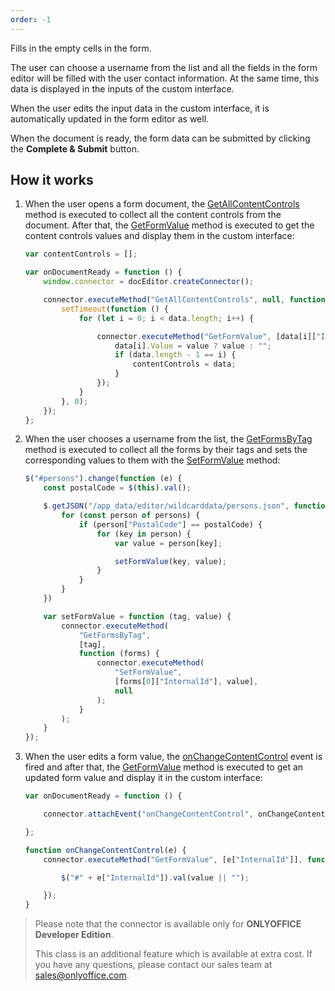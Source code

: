 ```yaml
---
order: -1
---
```



Fills in the empty cells in the form.

The user can choose a username from the list and all the fields in the form editor will be filled with the user contact information. At the same time, this data is displayed in the inputs of the custom interface.

When the user edits the input data in the custom interface, it is automatically updated in the form editor as well.

When the document is ready, the form data can be submitted by clicking the **Complete & Submit** button.

## How it works

1. When the user opens a form document, the [GetAllContentControls](/pages/Docs/Plugin%20and%20Macros/Usage%20API/Text%20Document%20API/GetAllContentControls.md) method is executed to collect all the content controls from the document. After that, the [GetFormValue](/pages/Docs/Plugin%20and%20Macros/Usage%20API/Form%20API/GetFormValue.md) method is executed to get the content controls values and display them in the custom interface:

   ``` javascript
   var contentControls = [];

   var onDocumentReady = function () {
       window.connector = docEditor.createConnector();

       connector.executeMethod("GetAllContentControls", null, function (data) {
           setTimeout(function () {
               for (let i = 0; i < data.length; i++) {

                   connector.executeMethod("GetFormValue", [data[i]["InternalId"]], function (value) {
                       data[i].Value = value ? value : "";
                       if (data.length - 1 == i) {
                           contentControls = data;
                       }
                   });
               }
           }, 0);
       });
   };
   ```

2. When the user chooses a username from the list, the [GetFormsByTag](/pages/Docs/Plugin%20and%20Macros/Usage%20API/Form%20API/GetFormsByTag.md) method is executed to collect all the forms by their tags and sets the corresponding values to them with the [SetFormValue](/pages/Docs/Plugin%20and%20Macros/Usage%20API/Form%20API/SetFormValue.md) method:

   ``` javascript
   $("#persons").change(function (e) {
       const postalCode = $(this).val();

       $.getJSON("/app_data/editor/wildcarddata/persons.json", function (persons) {
           for (const person of persons) {
               if (person["PostalCode"] == postalCode) {
                   for (key in person) {
                       var value = person[key];

                       setFormValue(key, value);
                   }
               }
           }
       })

       var setFormValue = function (tag, value) {
           connector.executeMethod(
               "GetFormsByTag",
               [tag],
               function (forms) {
                   connector.executeMethod(
                       "SetFormValue",
                       [forms[0]["InternalId"], value],
                       null
                   );
               }
           );
       }
   });
   ```

3. When the user edits a form value, the [onChangeContentControl](/pages/Docs/Plugin%20and%20Macros/Usage%20API/Common%20API/Events/onChangeContentControl.md) event is fired and after that, the [GetFormValue](/pages/Docs/Plugin%20and%20Macros/Usage%20API/Form%20API/GetFormValue.md) method is executed to get an updated form value and display it in the custom interface:

   ``` javascript
   var onDocumentReady = function () {

       connector.attachEvent("onChangeContentControl", onChangeContentControl);

   };

   function onChangeContentControl(e) {
       connector.executeMethod("GetFormValue", [e["InternalId"]], function (value) {

           $("#" + e["InternalId"]).val(value || "");

       });
   }
   ```

> Please note that the connector is available only for **ONLYOFFICE Developer Edition**.
>
> This class is an additional feature which is available at extra cost. If you have any questions, please contact our sales team at <sales@onlyoffice.com>.
